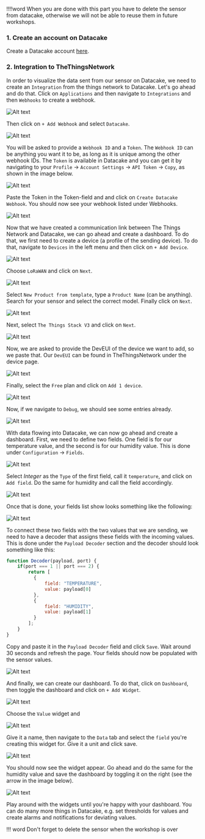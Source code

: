 !!!!word When you are done with this part you have to delete the sensor from datacake, otherwise we will not be able to reuse them in future workshops.
### 1. Create an account on Datacake 

Create a Datacake account [here](https://app.datacake.de/login). 

### 2. Integration to TheThingsNetwork 
In order to visualize the data sent from our sensor on Datacake, we need to create an `Integration` from the things network to Datacake. Let's go ahead and do that. Click on `Applications` and then navigate to `Integrations` and then `Webhooks` to create a webhook. 

![Alt text](/images/i21.png)

Then click on `+ Add Webhook` and select `Datacake`. 

![Alt text](/images/i22.png)

You will be asked to provide a `Webhook ID` and a `Token`. The `Webhook ID` can be anything you want it to be, as long as it is unique among the other webhook IDs. The `Token` is available in Datacake and you can get it by navigating to your `Profile` -> `Account Settings` -> `API Token` -> `Copy`, as shown in the image below.  

![Alt text](/images/i23.png)

Paste the Token in the Token-field and and click on `Create Datacake Webhook`. You should now see your webhook listed under Webhooks. 

![Alt text](/images/i24.png)

Now that we have created a communication link between The Things Network and Datacake, we can go ahead and create a dashboard. To do that, we first need to create a device (a profile of the sending device). To do that, navigate to `Devices` in the left menu and then click on `+ Add Device`. 

![Alt text](/images/i25.png)

Choose `LoRaWAN` and click on `Next`. 

![Alt text](/images/i26.png)

Select `New Product from template`, type a `Product Name` (can be anything). Search for your sensor and select the correct  model. Finally click on `Next`. 

![Alt text](/images/i43.png)

Next, select `The Things Stack V3` and click on `Next`. 

![Alt text](/images/i28.png)

Now, we are asked to provide the DevEUI of the device we want to add, so we paste that. Our `DevEUI` can be found in TheThingsNetwork under the device page.

![Alt text](/images/i29.png)

Finally, select the `Free` plan and click on `Add 1 device`. 

![Alt text](/images/i30.png)

Now, if we navigate to `Debug`, we should see some entries already. 

![Alt text](/images/i31.png)

With data flowing into Datacake, we can now go ahead and create a dashboard. First, we need to define two fields. One field is for our temperature value, and the second is for our humidity value. This is done under `Configuration` -> `Fields`.

![Alt text](/images/i32.png)

Select *Integer* as the `Type` of the first field, call it `temperature`, and click on `Add field`. Do the same for humidity and call the field accordingly. 

![Alt text](/images/i33.png)

Once that is done, your fields list show looks something like the following: 

![Alt text](/images/i34.png)

To connect these two fields with the two values that we are sending, we need to have a decoder that assigns these fields with the incoming values. This is done under the `Payload Decoder` section and the decoder should look something like this: 

```js
function Decoder(payload, port) {
    if(port === 1 || port === 2) {
        return [
          {
              field: "TEMPERATURE",
              value: payload[0]
          },
          {
              field: "HUMIDITY",
              value: payload[1]
          }
        ];
    }
}
```

Copy and paste it in the `Payload Decoder` field and click `Save`. Wait around 30 seconds and refresh the page. Your fields should now be populated with the sensor values. 

![Alt text](/images/i35.png)

And finally, we can create our dashboard. To do that, click on `Dashboard`, then toggle the dashboard and click on `+ Add Widget`. 

![Alt text](/images/i36.png)

Choose the `Value` widget and 

![Alt text](/images/i37.png)

Give it a name, then navigate to the `Data` tab and select the `field` you're creating this widget for. Give it a unit and click save. 

![Alt text](/images/i38.png)

You should now see the widget appear. Go ahead and do the same for the humidity value and save the dashboard by toggling it on the right (see the arrow in the image below). 

![Alt text](/images/i39.png)

Play around with the widgets until you're happy with your dashboard. You can do many more things in Datacake, e.g. set thresholds for values and create alarms and notifications for deviating values. 

!!! word Don't forget to delete the sensor when the workshop is over
